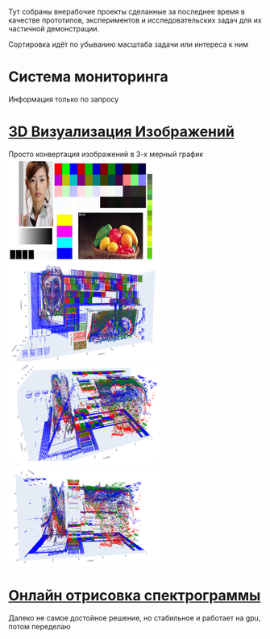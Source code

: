 Тут собраны внерабочие проекты сделанные за последнее время в качестве прототипов, экспериментов и исследовательских задач для их частичной демонстрации.

Сортировка идёт по убыванию масштаба задачи или интереса к ним

# Система мониторинга
Информация только по запросу




# [3D Визуализация Изображений](https://github.com/Veretion/3d-image-visualization) 
Просто конвертация изображений в 3-х мерный график
<img src="/3d_images/example.png" alt="Оригинал" width="300" height="200">
<img src="/3d_images/2.PNG" alt="1" width="300" height="200">
<img src="/3d_images/1.PNG" alt="2" width="300" height="200">
<img src="/3d_images/3.PNG" alt="3" width="300" height="200">

# [Онлайн отрисовка спектрограммы](https://github.com/Veretion/DS-Sandbox/tree/main/spectro) 
Далеко не самое достойное решение, но стабильное и работает на gpu, потом переделаю








